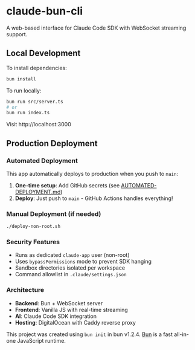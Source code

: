 # claude-bun-cli

A web-based interface for Claude Code SDK with WebSocket streaming support.

## Local Development

To install dependencies:

```bash
bun install
```

To run locally:

```bash
bun run src/server.ts
# or
bun run index.ts
```

Visit http://localhost:3000

## Production Deployment

### Automated Deployment

This app automatically deploys to production when you push to `main`:

1. **One-time setup**: Add GitHub secrets (see [AUTOMATED-DEPLOYMENT.md](AUTOMATED-DEPLOYMENT.md))
2. **Deploy**: Just push to `main` - GitHub Actions handles everything!

### Manual Deployment (if needed)

```bash
./deploy-non-root.sh
```

### Security Features

- Runs as dedicated `claude-app` user (non-root)
- Uses `bypassPermissions` mode to prevent SDK hanging
- Sandbox directories isolated per workspace
- Command allowlist in `.claude/settings.json`

### Architecture

- **Backend**: Bun + WebSocket server
- **Frontend**: Vanilla JS with real-time streaming
- **AI**: Claude Code SDK integration
- **Hosting**: DigitalOcean with Caddy reverse proxy

This project was created using `bun init` in bun v1.2.4. [Bun](https://bun.sh) is a fast all-in-one JavaScript runtime.
